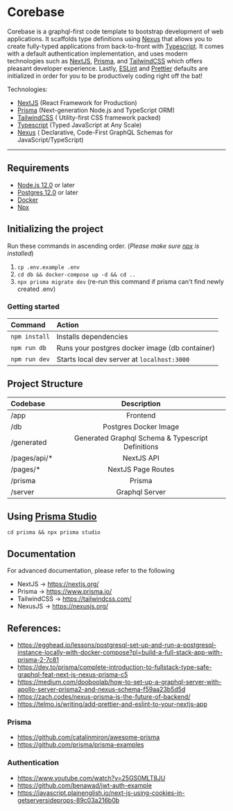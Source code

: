 # Corebase

Corebase is a graphql-first code template to bootstrap development of web applications. It scaffolds type definitions using [Nexus](https://nexusjs.org/) that allows you to create fully-typed applications from back-to-front with [Typescript](typescriptlang.org). It comes with a default authentication implementation, and uses modern technologies such as [NextJS](https://nextjs.org/), [Prisma](https://www.prisma.io/), and [TailwindCSS](https://tailwindcss.com/) which offers pleasant developer experience. Lastly, [ESLint](https://eslint.org/) and [Prettier](https://prettier.io/) defaults are initialized in order for you to be productively coding right off the bat!

Technologies:

- [NextJS](https://nextjs.org/) (React Framework
  for Production)
- [Prisma](https://www.prisma.io/) (Next-generation
  Node.js and TypeScript
  ORM)
- [TailwindCSS](https://tailwindcss.com/) ( Utility-first CSS framework packed)
- [Typescript](typescriptlang.org) (Typed JavaScript at Any Scale)
- [Nexus](https://nexusjs.org/) ( Declarative, Code-First GraphQL Schemas for JavaScript/TypeScript)

---

## Requirements

- [Node.js 12.0](https://nodejs.org/en/) or later
- [Postgres 12.0](https://www.postgresql.org/) or later
- [Docker](https://www.docker.com/)
- [Npx](https://www.npmjs.com/package/npx)

## Initializing the project

Run these commands in ascending order. (_Please make sure [npx](https://www.npmjs.com/package/npx) is installed_)

1. `cp .env.example .env`
2. `cd db && docker-compose up -d && cd ..`
3. `npx prisma migrate dev` (re-run this command if prisma can't find newly created .env)

### Getting started

| Command       | Action                                         |
| :------------ | :--------------------------------------------- |
| `npm install` | Installs dependencies                          |
| `npm run db`  | Runs your postgres docker image (db container) |
| `npm run dev` | Starts local dev server at `localhost:3000`    |

## Project Structure

| Codebase      |                    Description                    |
| :------------ | :-----------------------------------------------: |
| /app          |                     Frontend                      |
| /db           |               Postgres Docker Image               |
| /generated    | Generated Graphql Schema & Typescript Definitions |
| /pages/api/\* |                    NextJS API                     |
| /pages/\*     |                NextJS Page Routes                 |
| /prisma       |                      Prisma                       |
| /server       |                  Graphql Server                   |

## Using [Prisma Studio](https://www.prisma.io/studio)

`cd prisma && npx prisma studio`

## Documentation

For advanced documentation, please refer to the following

- NextJS -> https://nextjs.org/
- Prisma -> https://www.prisma.io/
- TailwindCSS -> https://tailwindcss.com/
- NexusJS -> https://nexusjs.org/

## References:

- https://egghead.io/lessons/postgresql-set-up-and-run-a-postgresql-instance-locally-with-docker-compose?pl=build-a-full-stack-app-with-prisma-2-7c81
- https://dev.to/prisma/complete-introduction-to-fullstack-type-safe-graphql-feat-next-js-nexus-prisma-c5
- https://medium.com/dooboolab/how-to-set-up-a-graphql-server-with-apollo-server-prisma2-and-nexus-schema-f59aa23b5d5d
- https://zach.codes/nexus-prisma-is-the-future-of-backend/
- https://telmo.is/writing/add-prettier-and-eslint-to-your-nextjs-app

### Prisma

- https://github.com/catalinmiron/awesome-prisma
- https://github.com/prisma/prisma-examples

### Authentication

- https://www.youtube.com/watch?v=25GS0MLT8JU
- https://github.com/benawad/jwt-auth-example
- https://javascript.plainenglish.io/next-js-using-cookies-in-getserversideprops-89c03a216b0b
